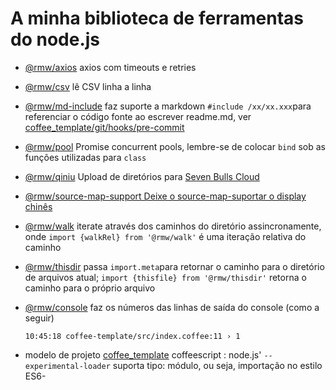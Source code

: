 # A minha biblioteca de ferramentas do node.js

* [@rmw/axios](//www.npmjs.com/package/@rmw/axios) axios com timeouts e retries
* [@rmw/csv](//www.npmjs.com/package/@rmw/csv) lê CSV linha a linha
* [@rmw/md-include](//www.npmjs.com/package/@rmw/console) faz suporte a markdown `#include /xx/xx.xxx`para referenciar o código fonte ao escrever readme.md, ver [coffee_template/git/hooks/pre-commit](//github.com/rmw-lib/coffee_template/blob/master/.direnv/git/hooks/pre-commit)
* [@rmw/pool](//www.npmjs.com/package/@rmw/pool) Promise concurrent pools, lembre-se de colocar `bind` sob as funções utilizadas para `class`
* [@rmw/qiniu](//www.npmjs.com/package/@rmw/qiniu) Upload de diretórios para [Seven Bulls Cloud](//www.qiniu.com)
* [@rmw/source-map-support Deixe o source-map-suportar o display chinês](//github.com/evanw/node-source-map-support/issues/301)
* [@rmw/walk](//www.npmjs.com/package/@rmw/walk) iterate através dos caminhos do diretório assincronamente, onde `import {walkRel} from '@rmw/walk'` é uma iteração relativa do caminho
* [@rmw/thisdir](//www.npmjs.com/package/@rmw/walk) passa `import.meta`para retornar o caminho para o diretório de arquivos atual; `import {thisfile} from '@rmw/thisdir'` retorna o caminho para o próprio arquivo
* [@rmw/console](//www.npmjs.com/package/@rmw/console) faz os números das linhas de saída do console (como a seguir)
  
  ```
  10:45:18 coffee-template/src/index.coffee:11 › 1
  ```
  
* modelo de projeto [coffee_template](//github.com/rmw-lib/coffee_template) coffeescript : node.js' `--experimental-loader` suporta tipo: módulo, ou seja, importação no estilo ES6-